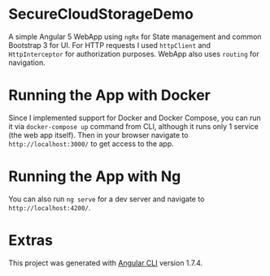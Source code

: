 # SecureCloudStorageDemo

A simple Angular 5 WebApp using `ngRx` for State management and common Bootstrap 3 for UI.
For HTTP requests I used `httpClient` and `HttpInterceptor` for authorization purposes.
WebApp also uses `routing` for navigation.

# Running the App with Docker
Since I implemented support for Docker and Docker Compose, you can run it via `docker-compose up` command from CLI, 
although it runs only 1 service (the web app itself).
Then in your browser navigate to `http://localhost:3000/` to get access to the app.

# Running the App with Ng
You can also run `ng serve` for a dev server and navigate to `http://localhost:4200/`.

# Extras
This project was generated with [Angular CLI](https://github.com/angular/angular-cli) version 1.7.4.



